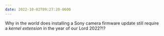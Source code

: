 ```yaml
---
date: 2022-10-02T09:27:20-0600
---
```


Why in the *world* does installing a Sony camera firmware update still require a *kernel extension* in the year of our Lord 2022?!?